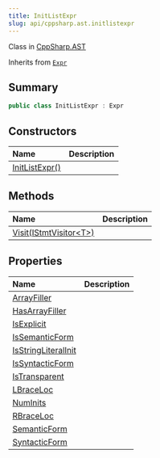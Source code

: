 ```yaml
---
title: InitListExpr
slug: api/cppsharp.ast.initlistexpr
---
```

Class in [CppSharp.AST](/api/cppsharp/ast)

Inherits from [`Expr`](/api/cppsharp/ast/expr)

## Summary



```csharp
public class InitListExpr : Expr
```

## Constructors

|Name|Description|
|:---|:---|
|[InitListExpr\(\)](/api/cppsharp/ast/initlistexpr//ctor)||

## Methods

|Name|Description|
|:---|:---|
|[Visit\(IStmtVisitor\<T\>\)](/api/cppsharp/ast/initlistexpr/visit)||

## Properties

|Name|Description|
|:---|:---|
|[ArrayFiller](/api/cppsharp/ast/initlistexpr/arrayfiller)||
|[HasArrayFiller](/api/cppsharp/ast/initlistexpr/hasarrayfiller)||
|[IsExplicit](/api/cppsharp/ast/initlistexpr/isexplicit)||
|[IsSemanticForm](/api/cppsharp/ast/initlistexpr/issemanticform)||
|[IsStringLiteralInit](/api/cppsharp/ast/initlistexpr/isstringliteralinit)||
|[IsSyntacticForm](/api/cppsharp/ast/initlistexpr/issyntacticform)||
|[IsTransparent](/api/cppsharp/ast/initlistexpr/istransparent)||
|[LBraceLoc](/api/cppsharp/ast/initlistexpr/lbraceloc)||
|[NumInits](/api/cppsharp/ast/initlistexpr/numinits)||
|[RBraceLoc](/api/cppsharp/ast/initlistexpr/rbraceloc)||
|[SemanticForm](/api/cppsharp/ast/initlistexpr/semanticform)||
|[SyntacticForm](/api/cppsharp/ast/initlistexpr/syntacticform)||

